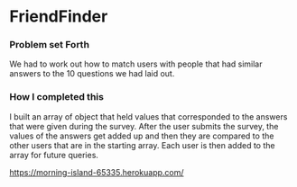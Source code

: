 # FriendFinder

### Problem set Forth

We had to work out how to match users with people that had similar answers to the 10 questions we had laid out.

### How I completed this

I built an array of object that held values that corresponded to the answers that were given during the survey.  After the user submits the survey, the values of the answers get added up and then they are compared to the other users that are in the starting array.  Each user is then added to the array for future queries.

https://morning-island-65335.herokuapp.com/
